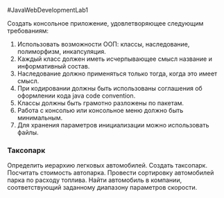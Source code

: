 #JavaWebDevelopmentLab1

Создать консольное приложение, удовлетворяющее следующим требованиям:

1. Использовать возможности ООП: классы, наследование, полиморфизм, инкапсуляция.
2. Каждый класс должен иметь исчерпывающее смысл название и информативный состав.
3. Наследование должно применяться только тогда, когда это имеет смысл.
4. При кодировании должны быть использованы соглашения об оформлении кода java code convention.
5. Классы должны быть грамотно разложены по пакетам.
6. Работа с консолью или консольное меню должно быть минимальным.
7. Для хранения параметров инициализации можно использовать файлы.

### Таксопарк 
Определить иерархию легковых автомобилей. Создать таксопарк. Посчитать стоимость автопарка. Провести сортировку автомобилей парка по расходу топлива. Найти автомобиль в компании, соответствующий заданному диапазону параметров скорости.